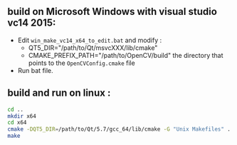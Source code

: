 ## build on Microsoft Windows with visual studio vc14 2015:

- Edit `win_make_vc14_x64_to_edit.bat` and modify : 
    - QT5_DIR="/path/to/Qt/msvcXXX/lib/cmake"
	- CMAKE_PREFIX_PATH="/path/to/OpenCV/build" the directory that points to the `OpenCVConfig.cmake` file
- Run bat file.

## build and run on linux :

```sh
cd ..
mkdir x64
cd x64
cmake -DQT5_DIR=/path/to/Qt/5.7/gcc_64/lib/cmake -G "Unix Makefiles" ..
make

```
